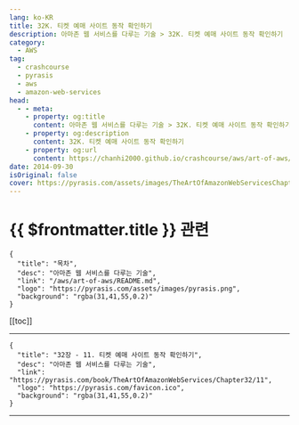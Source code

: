 ```yaml
---
lang: ko-KR
title: 32K. 티켓 예매 사이트 동작 확인하기
description: 아마존 웹 서비스를 다루는 기술 > 32K. 티켓 예매 사이트 동작 확인하기
category:
  - AWS
tag: 
  - crashcourse
  - pyrasis
  - aws 
  - amazon-web-services
head:
  - - meta:
    - property: og:title
      content: 아마존 웹 서비스를 다루는 기술 > 32K. 티켓 예매 사이트 동작 확인하기
    - property: og:description
      content: 32K. 티켓 예매 사이트 동작 확인하기
    - property: og:url
      content: https://chanhi2000.github.io/crashcourse/aws/art-of-aws/32K.html
date: 2014-09-30
isOriginal: false
cover: https://pyrasis.com/assets/images/TheArtOfAmazonWebServicesChapter32/20_.png
---
```


# {{ $frontmatter.title }} 관련

```component VPCard
{
  "title": "목차",
  "desc": "아마존 웹 서비스를 다루는 기술",
  "link": "/aws/art-of-aws/README.md",
  "logo": "https://pyrasis.com/assets/images/pyrasis.png",
  "background": "rgba(31,41,55,0.2)"
}
```

[[toc]]

---

```component VPCard
{
  "title": "32장 - 11. 티켓 예매 사이트 동작 확인하기",
  "desc": "아마존 웹 서비스를 다루는 기술",
  "link": "https://pyrasis.com/book/TheArtOfAmazonWebServices/Chapter32/11",
  "logo": "https://pyrasis.com/favicon.ico",
  "background": "rgba(31,41,55,0.2)"
}
```

<!-- TODO: 작성 -->

---
